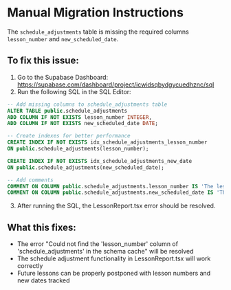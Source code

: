 # Manual Migration Instructions

The `schedule_adjustments` table is missing the required columns `lesson_number` and `new_scheduled_date`. 

## To fix this issue:

1. Go to the Supabase Dashboard: https://supabase.com/dashboard/project/icwidsqbydgycuedhznc/sql
2. Run the following SQL in the SQL Editor:

```sql
-- Add missing columns to schedule_adjustments table
ALTER TABLE public.schedule_adjustments 
ADD COLUMN IF NOT EXISTS lesson_number INTEGER,
ADD COLUMN IF NOT EXISTS new_scheduled_date DATE;

-- Create indexes for better performance
CREATE INDEX IF NOT EXISTS idx_schedule_adjustments_lesson_number 
ON public.schedule_adjustments(lesson_number);

CREATE INDEX IF NOT EXISTS idx_schedule_adjustments_new_date 
ON public.schedule_adjustments(new_scheduled_date);

-- Add comments
COMMENT ON COLUMN public.schedule_adjustments.lesson_number IS 'The lesson number that was adjusted';
COMMENT ON COLUMN public.schedule_adjustments.new_scheduled_date IS 'The new scheduled date after adjustment';
```

3. After running the SQL, the LessonReport.tsx error should be resolved.

## What this fixes:

- The error "Could not find the 'lesson_number' column of 'schedule_adjustments' in the schema cache" will be resolved
- The schedule adjustment functionality in LessonReport.tsx will work correctly
- Future lessons can be properly postponed with lesson numbers and new dates tracked